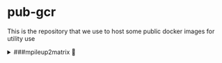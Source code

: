 # pub-gcr
This is the repository that we use to host some public docker images for utility use

<details>
  <summary>
    ###mpileup2matrix &#x1F4D9; 
  </summary>
  
  ### What does it do?
  mpileup2matrix is a docker image that takes a list of input fastq files from Nanopore sequencer and trims and aligns them against a reference sequence. It will then generate an mpileup file (*.mpileup) and two matrices: one is the coverage matrix and the other is the indel matrix, both are table delimited and on a per position basis.
  
  ### How to run it?
  
    Install docker (if you haven't done it) [link to installation page](https://docs.docker.com/engine/install/)
    
    2. Install git (if you haven't done it)
    
    3. Run `git clone` of this repository:
       ```bash
       git clone 
       
</details>
